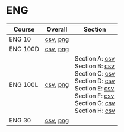 # ENG

| Course | Overall | Section |
| ------ | ------- | ------- |
| ENG 10 | [csv](https://github.com/UCSD-Historical-Enrollment-Data/2025Spring/blob/main/overall/ENG%2010.csv), [png](https://raw.githubusercontent.com/UCSD-Historical-Enrollment-Data/2025Spring/main/plot_overall/ENG%2010.png) |  |
| ENG 100D | [csv](https://github.com/UCSD-Historical-Enrollment-Data/2025Spring/blob/main/overall/ENG%20100D.csv), [png](https://raw.githubusercontent.com/UCSD-Historical-Enrollment-Data/2025Spring/main/plot_overall/ENG%20100D.png) |  |
| ENG 100L | [csv](https://github.com/UCSD-Historical-Enrollment-Data/2025Spring/blob/main/overall/ENG%20100L.csv), [png](https://raw.githubusercontent.com/UCSD-Historical-Enrollment-Data/2025Spring/main/plot_overall/ENG%20100L.png) | Section A: [csv](https://github.com/UCSD-Historical-Enrollment-Data/2025Spring/blob/main/section/ENG%20100L_A.csv)<br>Section B: [csv](https://github.com/UCSD-Historical-Enrollment-Data/2025Spring/blob/main/section/ENG%20100L_B.csv)<br>Section C: [csv](https://github.com/UCSD-Historical-Enrollment-Data/2025Spring/blob/main/section/ENG%20100L_C.csv)<br>Section D: [csv](https://github.com/UCSD-Historical-Enrollment-Data/2025Spring/blob/main/section/ENG%20100L_D.csv)<br>Section E: [csv](https://github.com/UCSD-Historical-Enrollment-Data/2025Spring/blob/main/section/ENG%20100L_E.csv)<br>Section F: [csv](https://github.com/UCSD-Historical-Enrollment-Data/2025Spring/blob/main/section/ENG%20100L_F.csv)<br>Section G: [csv](https://github.com/UCSD-Historical-Enrollment-Data/2025Spring/blob/main/section/ENG%20100L_G.csv)<br>Section H: [csv](https://github.com/UCSD-Historical-Enrollment-Data/2025Spring/blob/main/section/ENG%20100L_H.csv) |
| ENG 30 | [csv](https://github.com/UCSD-Historical-Enrollment-Data/2025Spring/blob/main/overall/ENG%2030.csv), [png](https://raw.githubusercontent.com/UCSD-Historical-Enrollment-Data/2025Spring/main/plot_overall/ENG%2030.png) |  |
